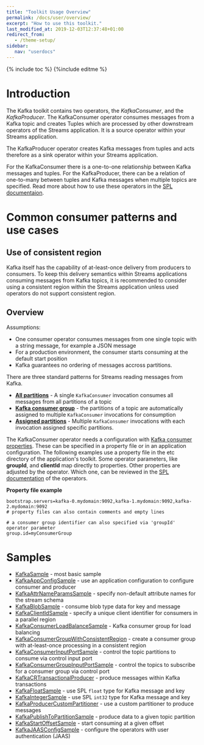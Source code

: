 ```yaml
---
title: "Toolkit Usage Overview"
permalink: /docs/user/overview/
excerpt: "How to use this toolkit."
last_modified_at: 2019-12-03T12:37:48+01:00
redirect_from:
   - /theme-setup/
sidebar:
   nav: "userdocs"
---
```

{% include toc %}
{%include editme %}

# Introduction
The Kafka toolkit contains two operators, the *KafkaConsumer*, and the *KafkaProducer*.
The KafkaConsumer operator consumes messages from a Kafka topic and creates Tuples which are processed by other downstream operators of the Streams application.
It is a source operator within your Streams application.

The KafkaProducer operator creates Kafka messages from tuples and acts therefore as a sink operator within your Streams application.

For the KafkaConsumer there is a one-to-one relationship between Kafka messages and tuples. For the KafkaProducer, there can be a relation of one-to-many between tuples and Kafka messages when multiple topics are specified.
Read more about how to use these operators in the [SPL documentaion](https://ibmstreams.github.io/streamsx.kafka/docs/user/SPLDoc/).

# Common consumer patterns and use cases

## Use of consistent region

Kafka itself has the capability of at-least-once delivery from producers to consumers. To keep this delivery semantics within Streams applications consuming messages from Kafka topics, it is recommended to consider using a consistent region within the Streams application unless used operators do not support consistent region.

## Overview

Assumptions:
* One consumer operator consumes messages from one single topic with a string message, for example a JSON message
* For a production environment, the consumer starts consuming at the default start position
* Kafka guarantees no ordering of messages accross partitions.

There are three standard patterns for Streams reading messages from Kafka.
* [**All partitions**](https://ibmstreams.github.io/streamsx.kafka/docs/user/UsecaseAllPartitions/) - A single `KafkaConsumer` invocation consumes all messages from all partitions of a topic
* [**Kafka consumer group**](https://ibmstreams.github.io/streamsx.kafka/docs/user/UsecaseConsumerGroup/) - the partitions of a topic are automatically assigned to multiple `KafkaConsumer` invocations for consumption
* [**Assigned partitions**](https://ibmstreams.github.io/streamsx.kafka/docs/user/UsecaseAssignedPartitions/) - Multiple `KafkaConsumer` invocations with each invocation assigned specific partitions.

The KafkaConsumer operator needs a configuration with
[Kafka consumer properties](https://kafka.apache.org/documentation.html#consumerconfigs). These can be specified in a property file or in an application configuration. The following examples use a property file in the etc directory of the application's toolkit. Some operator parameters, like **groupId**, and **clientId** map directly to properties. Other properties are adjusted by the operator. Which one, can be reviewed in the [SPL documentation](https://ibmstreams.github.io/streamsx.kafka/docs/user/SPLDoc/) of the operators.

**Property file example**
```
bootstrap.servers=kafka-0.mydomain:9092,kafka-1.mydomain:9092,kafka-2.mydomain:9092
# property files can also contain comments and empty lines

# a consumer group identifier can also specified via 'groupId' operator parameter
group.id=myConsumerGroup
```

# Samples

* [KafkaSample](https://github.com/IBMStreams/streamsx.kafka/tree/develop/samples/KafkaSample) - most basic sample
* [KafkaAppConfigSample](https://github.com/IBMStreams/streamsx.kafka/tree/develop/samples/KafkaAppConfigSample) - use an application configuration to configure consumer and producer
* [KafkaAttrNameParamsSample](https://github.com/IBMStreams/streamsx.kafka/tree/develop/samples/KafkaAttrNameParamsSample) - specify non-default attribute names for the stream schema
* [KafkaBlobSample](https://github.com/IBMStreams/streamsx.kafka/tree/develop/samples/KafkaBlobSample) - consume blob type data for key and message
* [KafkaClientIdSample](https://github.com/IBMStreams/streamsx.kafka/tree/develop/samples/KafkaClientIdSample) - specify a unique client identifier for consumers in a parallel region
* [KafkaConsumerLoadBalanceSample](https://github.com/IBMStreams/streamsx.kafka/tree/develop/samples/KafkaConsumerLoadBalanceSample) - Kafka consumer group for load balancing
* [KafkaConsumerGroupWithConsistentRegion](https://github.com/IBMStreams/streamsx.kafka/tree/develop/samples/KafkaConsumerGroupWithConsistentRegion) - create a consumer group with at-least-once processing in a consistent region
* [KafkaConsumerInputPortSample](https://github.com/IBMStreams/streamsx.kafka/tree/develop/samples/KafkaConsumerInputPortSample) - control the topic partitions to consume via control input port
* [KafkaConsumerGroupInputPortSample](https://github.com/IBMStreams/streamsx.kafka/tree/develop/samples/KafkaConsumerGroupInputPortSample) - control the topics to subscribe for a consumer group via control port
* [KafkaCRTransactionalProducer](https://github.com/IBMStreams/streamsx.kafka/tree/develop/samples/KafkaCRTransactionalProducer) - produce messages within Kafka transactions
* [KafkaFloatSample](https://github.com/IBMStreams/streamsx.kafka/tree/develop/samples/KafkaFloatSample) - use SPL `float` type for Kafka message and key
* [KafkaIntegerSample](https://github.com/IBMStreams/streamsx.kafka/tree/develop/samples/KafkaIntegerSample) - use SPL `int32` type for Kafka message and key
* [KafkaProducerCustomPartitioner](https://github.com/IBMStreams/streamsx.kafka/tree/develop/samples/KafkaProducerCustomPartitioner) - use a custom partitioner to produce messages
* [KafkaPublishToPartitionSample](https://github.com/IBMStreams/streamsx.kafka/tree/develop/samples/KafkaPublishToPartitionSample) - produce data to a given topic partition
* [KafkaStartOffsetSample](https://github.com/IBMStreams/streamsx.kafka/tree/develop/samples/KafkaStartOffsetSample) - start consuming at a given offset
* [KafkaJAASConfigSample](https://github.com/IBMStreams/streamsx.kafka/tree/develop/samples/KafkaJAASConfigSample) - configure the operators with user authentication (JAAS)
